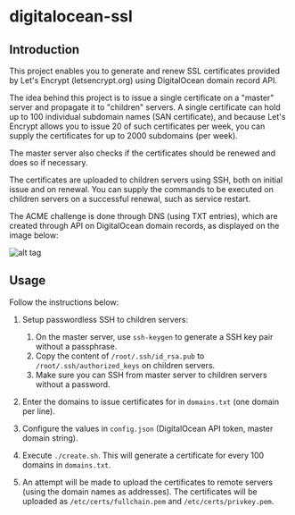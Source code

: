 # digitalocean-ssl

## Introduction

This project enables you to generate and renew SSL certificates provided by Let's Encrypt (letsencrypt.org) using DigitalOcean domain record API.

The idea behind this project is to issue a single certificate on a "master" server and propagate it to "children" servers. A single certificate can hold up to 100 individual subdomain names (SAN certificate), and because Let's Encrypt allows you to issue 20 of such certificates per week, you can supply the certificates for up to 2000 subdomains (per week).

The master server also checks if the certificates should be renewed and does so if necessary.

The certificates are uploaded to children servers using SSH, both on initial issue and on renewal. You can supply the commands to be executed on children servers on a successful renewal, such as service restart.

The ACME challenge is done through DNS (using TXT entries), which are created through API on DigitalOcean domain records, as displayed on the image below:

![alt tag](https://igorsaric.github.io/images/cert.svg)

## Usage

Follow the instructions below:

1. Setup passwordless SSH to children servers:

    1. On the master server, use ``ssh-keygen`` to generate a SSH key pair without a passphrase.
    2. Copy the content of ``/root/.ssh/id_rsa.pub`` to ``/root/.ssh/authorized_keys`` on children servers.
    3. Make sure you can SSH from master server to children servers without a password.
    
2. Enter the domains to issue certificates for in ``domains.txt`` (one domain per line).

3. Configure the values in ``config.json`` (DigitalOcean API token, master domain string).

4. Execute ``./create.sh``. This will generate a certificate for every 100 domains in ``domains.txt``.

5. An attempt will be made to upload the certificates to remote servers (using the domain names as addresses). The certificates will be uploaded as ``/etc/certs/fullchain.pem`` and ``/etc/certs/privkey.pem``.

